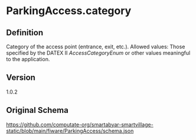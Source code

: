 # ParkingAccess.category

## Definition
Category of the access point (entrance, exit, etc.). Allowed values: Those specified by the DATEX II _AccessCategoryEnum_ or other values meaningful to the application.

## Version
1.0.2

## Original Schema
https://github.com/computate-org/smartabyar-smartvillage-static/blob/main/fiware/ParkingAccess/schema.json
